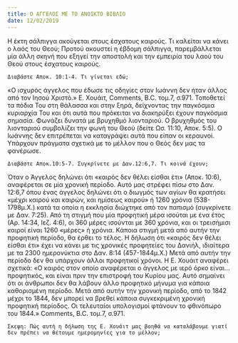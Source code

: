 ```yaml
---
title: Ο ΑΓΓΕΛΟΣ ΜΕ ΤΟ ΑΝΟΙΚΤΟ ΒΙΒΛΙΟ
date: 12/02/2019
---
```


Η έκτη σάλπιγγα ακούγεται στους έσχατους καιρούς. Τι καλείται να κάνει ο λαός του Θεού; Προτού ακουστεί η έβδομη σάλπιγγα, παρεμβάλλεται μία άλλη σκηνή που εξηγεί την αποστολή και την εμπειρία του λαού του Θεού στους έσχατους καιρούς. 

`Διαβάστε Αποκ. 10:1-4. Τι γίνεται εδώ;`

«Ο ισχυρός άγγελος που έδωσε τις οδηγίες στον Ιωάννη δεν ήταν άλλος από τον Ιησού Χριστό.» Ε. Χουάιτ, Comments, B.C. τομ.7, σ.971. Τοποθετεί τα πόδια Του στη θάλασσα και στην ξηρά, δείχνοντας την παγκόσμια κυριαρχία Του και ότι αυτά που πρόκειται να διακηρύξει έχουν παγκόσμια σημασία. Φωνάζει δυνατά με βρυχηθμό λιονταριού. Ο βρυχηθμός του λιονταριού συμβολίζει την φωνή του Θεού (δείτε Ωσ. 11:10, Αποκ. 5:5). Ο Ιωάννης δεν επιτρέπεται να καταγράψει αυτά που είπαν οι κεραυνοί. Υπάρχουν πράγματα σχετικά με το μέλλον που ο Θεός δεν μας τα φανέρωσε.

`Διαβάστε Αποκ.10:5-7. Συγκρίνετε με Δαν.12:6,7. Τι κοινά έχουν;`

Όταν ο Άγγελος δηλώνει ότι «καιρός δεν θέλει είσθαι έτι» (Αποκ. 10:6), αναφέρεται σε μία χρονική περίοδο. Αυτό μας στρέφει πίσω στο Δαν. 12:6,7 όπου ένας άγγελος δηλώνει ότι ο διωγμός των αγίων θα κρατήσει «μέχρι καιρού και καιρών, και ημίσεως καιρού» ή 1260 χρόνια (538-1798μ.Χ.) κατά τα οποία η εκκλησία διώχτηκε από τον παπισμό (συγκρίνετε με Δαν. 7:25). Από τη στιγμή που μία προφητική μέρα ισούται με ένα έτος (Αρ. 14:34, Ιεζ. 4:6), οι 360 μέρες ισούνται με 360 χρόνια, και οι τρεισήμισι καιροί είναι 1260 «μέρες» ή χρόνια. Κάποια στιγμή μετά από αυτήν την προφητική περίοδο, θα έρθει το τέλος. Η δήλωση ότι «καιρός δεν θέλει είσθαι έτι» έχει να κάνει με τις χρονικές προφητείες του Δανιήλ, ιδιαίτερα με τα 2300 ημερονύκτια στο Δαν. 8:14 (457-1844μ.Χ.) Μετά από αυτήν την περίοδο δεν θα υπάρχουν άλλοι προφητικοί χρόνοι. Η Ε. Χουάιτ αναφέρει σχετικά: «Ο καιρός στον οποίο αναφέρεται ο άγγελος με ιερό όρκο είναι… προφητικός, και είναι πριν την επιστροφή του Κυρίου μας. Αυτό σημαίνει ότι οι άνθρωποι δεν θα λάβουν άλλο προφητικό μήνυμα για κάποια καθορισμένη περίοδο. Μετά από αυτήν την χρονική περίοδο, από το 1842 μέχρι το 1844, δεν μπορεί να βρεθεί κάποια συγκεκριμένη χρονική προφητική περίοδος. Οι τελευταίοι υπολογισμοί φτάνουν το φθινόπωρο του 1844.» Comments, B.C. τομ.7, σ.971.

`Σκεψη: Πώς αυτή η δήλωση της Ε. Χουάιτ μας βοηθά να καταλάβουμε γιατί δεν πρέπει να θέτουμε ημερομηνίες για το μέλλον;`